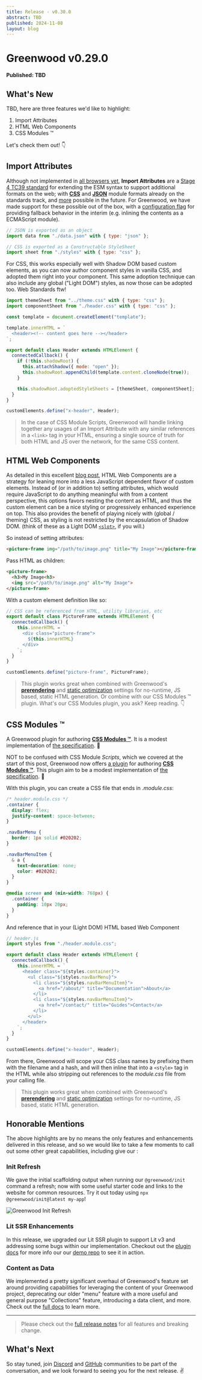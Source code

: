 ```yaml
---
title: Release - v0.30.0
abstract: TBD
published: 2024-11-08
layout: blog
---
```


# Greenwood v0.29.0

**Published: TBD**

<!-- <img src="/assets/blog/serverless.webp" style="display:block; width: 35%; margin: 0 auto;" alt="Serverless function cloud"/> -->

## What's New

TBD, here are three features we'd like to highlight:

1. Import Attributes
1. HTML Web Components
1. CSS Modules ™️

Let's check them out! 👇

## Import Attributes

Although not implemented in [all browsers yet](https://github.com/web-platform-tests/interop/issues/733), **Import Attributes** are a [Stage 4 TC39 standard](https://github.com/tc39/proposal-import-attributes) for extending the ESM syntax to support additional formats on the web; with [**CSS**](https://github.com/web-platform-tests/interop/issues/703) and [**JSON**](https://github.com/web-platform-tests/interop/issues/705) module formats already on the standards track, and [more](https://github.com/WICG/webcomponents/blob/gh-pages/proposals/html-modules-explainer.md) possible in the future. For Greenwood, we have made support for these possible out of the box, with a [configuration flag](/docs/reference/configuration/#polyfills) for providing fallback behavior in the interim (e.g. inlining the contents as a ECMAScript module).

<!-- eslint-disable no-unused-vars -->

```js
// JSON is exported as an object
import data from "./data.json" with { type: "json" };

// CSS is exported as a Constructable StyleSheet
import sheet from "./styles" with { type: "css" };
```

<!-- eslint-enable no-unused-vars -->

For CSS, this works especially well with Shadow DOM based custom elements, as you can now author component styles in vanilla CSS, and adopted them right into your component. This same adoption technique can also include any global ("Light DOM") styles, as now those can be adopted too. Web Standards ftw!

```js
import themeSheet from "../theme.css" with { type: "css" };
import componentSheet from "./header.css" with { type: "css" };

const template = document.createElement("template");

template.innerHTML = `
  <header><!-- content goes here --></header>
`;

export default class Header extends HTMLElement {
  connectedCallback() {
    if (!this.shadowRoot) {
      this.attachShadow({ mode: "open" });
      this.shadowRoot.appendChild(template.content.cloneNode(true));
    }

    this.shadowRoot.adoptedStyleSheets = [themeSheet, componentSheet];
  }
}

customElements.define("x-header", Header);
```

> In the case of CSS Module Scripts, Greenwood will handle linking together any usages of an Import Attribute with any similar references in a `<link>` tag in your HTML, ensuring a single source of truth for both HTML and JS over the network, for the same CSS content.

## HTML Web Components

As detailed in this excellent [blog post](https://blog.jim-nielsen.com/2023/html-web-components/), HTML Web Components are a strategy for leaning more into a less JavaScript dependent flavor of custom elements. Instead of (or in addition to) setting attributes, which would require JavaScript to do anything meaningful with from a content perspective, this options favors nesting the content as HTML, and thus the custom element can be a nice styling or progressively enhanced experience on top. This also provides the benefit of playing nicely with (global / theming) CSS, as styling is not restricted by the encapsulation of Shadow DOM. (think of these as a Light DOM [`<slot>`](https://developer.mozilla.org/en-US/docs/Web/API/Web_components/Using_templates_and_slots), if you will.)

So instead of setting attributes:

```html
<picture-frame img="/path/to/image.png" title="My Image"></picture-frame>
```

Pass HTML as children:

```html
<picture-frame>
  <h3>My Image<h3>
  <img src="/path/to/image.png" alt="My Image">
</picture-frame>
```

With a custom element definition like so:

```js
// CSS can be referenced from HTML, utility libraries, etc
export default class PictureFrame extends HTMLElement {
  connectedCallback() {
    this.innerHTML = `
      <div class="picture-frame">
        ${this.innerHTML}
      </div>
    `;
  }
}

customElements.define("picture-frame", PictureFrame);
```

> This plugin works great when combined with Greenwood's [**prerendering**](/docs/reference/configuration/#prerender) and [static optimization](/docs/reference/configuration/#optimization) settings for no-runtime, JS based, static HTML generation. Or combine with our CSS Modules ™️ plugin. What's our CSS Modules plugin, you ask? Keep reading. 👇

## CSS Modules ™️

A Greenwood plugin for authoring [**CSS Modules ™️**](https://github.com/css-modules/css-modules). It is a modest implementation of [the specification](https://github.com/css-modules/icss). 🙂

NOT to be confused with CSS Module _Scripts_, which we covered at the start of this post, Greenwood now offers [a plugin](/docs/plugins/css-modules/) for authoring [**CSS Modules ™️**](https://github.com/css-modules/css-modules). This plugin aim to be a modest implementation of [the specification](https://github.com/css-modules/icss). 🙂

With this plugin, you can create a CSS file that ends in _.module.css_:

```css
/* header.module.css */
.container {
  display: flex;
  justify-content: space-between;
}

.navBarMenu {
  border: 1px solid #020202;
}

.navBarMenuItem {
  & a {
    text-decoration: none;
    color: #020202;
  }
}

@media screen and (min-width: 768px) {
  .container {
    padding: 10px 20px;
  }
}
```

And reference that in your (Light DOM) HTML based Web Component

```js
// header.js
import styles from "./header.module.css";

export default class Header extends HTMLElement {
  connectedCallback() {
    this.innerHTML = `
      <header class="${styles.container}">
        <ul class="${styles.navBarMenu}">
          <li class="${styles.navBarMenuItem}">
            <a href="/about/" title="Documentation">About</a>
          </li>
          <li class="${styles.navBarMenuItem}">
            <a href="/contact/" title="Guides">Contact</a>
          </li>
        </ul>
      </header>
    `;
  }
}

customElements.define("x-header", Header);
```

From there, Greenwood will scope your CSS class names by prefixing them with the filename and a hash, and will then inline that into a `<style>` tag in the HTML while also stripping out references to the _module.css_ file from your calling file.

> This plugin works great when combined with Greenwood's [**prerendering**](/docs/reference/configuration/#prerender) and [static optimization](/docs/reference/configuration/#optimizations) settings for no-runtime, JS based, static HTML generation.

## Honorable Mentions

The above highlights are by no means the only features and enhancements delivered in this release, and so we would like to take a few moments to call out some other great capabilities, including give our :

### Init Refresh

We gave the initial scaffolding output when running our `@greenwood/init` command a refresh; now with some useful starter code and links to the website for common resources. Try it out today using `npx @greenwood/init@latest my-app`!

![Greenwood Init Refresh](/assets/blog/greenwood-init-refresh.webp)

### Lit SSR Enhancements

In this release, we upgraded our Lit SSR plugin to support Lit v3 and addressing some bugs within our implementation. Checkout out the [plugin docs](/docs/plugins/lit-ssr/) for more info our our [demo repo](https://github.com/thescientist13/greenwood-lit-ssr) to see it in action.

### Content as Data

We implemented a pretty significant overhaul of Greenwood's feature set around providing capabilities for leveraging the content of your Greenwood project, deprecating our older "menu" feature with a more useful and general purpose "Collections" feature, introducing a data client, and more. Check out the [full docs](/docs/content-as-data/) to learn more.

---

> Please check out the [full release notes](https://github.com/ProjectEvergreen/greenwood/releases/tag/v0.30.0) for all features and breaking change.

## What's Next

So stay tuned, join [Discord](https://discord.gg/pFbynPar) and [GitHub](https://github.com/ProjectEvergreen) communities to be part of the conversation, and we look forward to seeing you for the next release. ✌️
